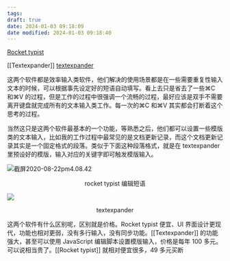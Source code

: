 ```yaml
---
tags: 
draft: true
date: 2024-01-03 09:18:09
date modified: 2024-01-03 09:18:40
---
```


[Rocket typist](https://witt-software.com/rockettypist/)

[[Textexpander]] [textexpander](https://textexpander.com/)

这两个软件都是效率输入类软件，他们解决的使用场景都是在一些需要重复性输入文本的时候，可以根据事先设定好的短语自动填写。看上去只是省去了一些⌘C 和⌘V 的过程，但是工作的过程中很强调一个流畅的过程，最好应该是双手不需要离开键盘就完成所有的文本输入类工作。每一次的⌘C 和⌘V 其实都会打断着这个思考的过程。

当然这只是这两个软件最基本的一个功能，等熟悉之后，他们都可以设置一些模版类的文本输入，比如我的工作过程中最常见的是文档更新记录，而这个文档更新记录其实是一个固定格式的段落。类似于下面这种段落格式，就是在 textexpander 里预设好的模版，输入对应的关键字即可触发模版输入。

![截屏2020-08-22pm4.08.42](https://txx-1257178398.cos.ap-shanghai.myqcloud.com/uPic/%E6%88%AA%E5%B1%8F2020-08-22%20pm4.08.42.png)

<center>rocket typist 编辑短语</center>

![](https://txx-1257178398.cos.ap-shanghai.myqcloud.com/uPic/%E6%88%AA%E5%B1%8F2020-08-22%20pm3.52.14.png)

<center>textexpander</center>

这两个软件有什么区别呢，区别就是价格。Rocket typist 便宜、UI 界面设计更现代，功能也相对更弱，没有多行输入，没有同步功能。[[Textexpander]] 的功能强大，甚至可以使用 JavaScript 编辑脚本设置模版输入，价格是每年 100 多元。可以说相当贵了。[[Rocket typist]] 就相对便宜很多，49 多元买断